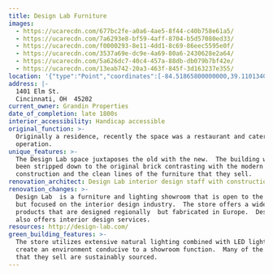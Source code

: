 ```yaml
---
title: Design Lab Furniture
images:
  - https://ucarecdn.com/677bc2fe-a0a6-4ae5-8f44-c40b758e61a5/
  - https://ucarecdn.com/7a6293e8-bf59-4aff-8704-b5d57080ed33/
  - https://ucarecdn.com/f0000293-8e11-4dd1-8c69-86eec5595e0f/
  - https://ucarecdn.com/3537a69e-dc9e-4a69-80a6-2430628e2a64/
  - https://ucarecdn.com/5a626dc7-40c4-457a-88db-db079b7bf42e/
  - https://ucarecdn.com/13eab742-20a3-463f-845f-3d163237e355/
location: '{"type":"Point","coordinates":[-84.51865800000000,39.11013400000000]}'
address: |-
  1401 Elm St.
  Cincinnati, OH  45202
current_owner: Grandin Properties
date_of_completion: late 1800s
interior_accessibility: Handicap accessible
original_function: >-
  Originally a residence, recently the space was a restaurant and catering
  operation.
unique_features: >-
  The Design Lab space juxtaposes the old with the new.  The building walls have
  been stripped down to the original brick contrasting with the modern new
  construction and the clean lines of the furniture that they sell.
renovation_architect: Design Lab interior design staff with construction by Sansalone & Assoc.
renovation_changes: >-
  Design Lab  is a furniture and lighting showroom that is open to the public
  but focused on the interior design industry.  The store offers a wide range of
  products that are designed regionally  but fabricated in Europe.  Design Lab
  also offers interior design services.
resources: http://design-lab.com/
green_building_features: >-
  The store utilizes extensive natural lighting combined with LED lighting to
  create an environment conducive to a showroom function.  Many of the products
  that they sell are sustainably sourced.
---
```

